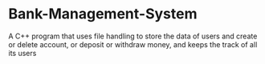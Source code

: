 # Bank-Management-System
A C++ program that uses file handling to store the data of users and create or delete account, or deposit or withdraw money, and keeps the track of all its users 

